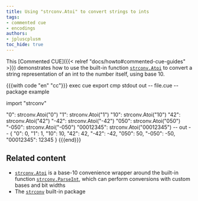 ```yaml
---
title: Using "strconv.Atoi" to convert strings to ints
tags:
- commented cue
- encodings
authors:
- jpluscplusm
toc_hide: true
---
```


This [Commented CUE]({{< relref "docs/howto#commented-cue-guides" >}})
demonstrates how to use the built-in function
[`strconv.Atoi`](https://pkg.go.dev/cuelang.org/go/pkg/strconv#Atoi)
to convert a string representation of an int to the number itself, using base
10.

{{{with code "en" "cc"}}}
exec cue export
cmp stdout out
-- file.cue --
package example

import "strconv"

"0":        strconv.Atoi("0")
"1":        strconv.Atoi("1")
"10":       strconv.Atoi("10")
"42":       strconv.Atoi("42")
"-42":      strconv.Atoi("-42")
"050":      strconv.Atoi("050")
"-050":     strconv.Atoi("-050")
"00012345": strconv.Atoi("00012345")
-- out --
{
    "0": 0,
    "1": 1,
    "10": 10,
    "42": 42,
    "-42": -42,
    "050": 50,
    "-050": -50,
    "00012345": 12345
}
{{{end}}}

## Related content

- [`strconv.Atoi`](https://pkg.go.dev/cuelang.org/go/pkg/strconv#Atoi)
  is a base-10 convenience wrapper around the built-in function
  [`strconv.ParseInt`](https://pkg.go.dev/cuelang.org/go/pkg/strconv#ParseInt),
  which can perform conversions with custom bases and bit widths
- The [`strconv`](https://pkg.go.dev/cuelang.org/go/pkg/strconv) built-in package
